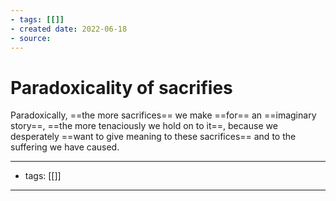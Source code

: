 ```yaml
---
- tags: [[]]
- created date: 2022-06-18
- source: 
---
```


# Paradoxicality of sacrifies

Paradoxically, ==the more sacrifices== we make ==for== an ==imaginary story==, ==the more tenaciously we hold on to it==, because we desperately ==want to give meaning to these sacrifices== and to the suffering we have caused.

---
- tags: [[]]
---